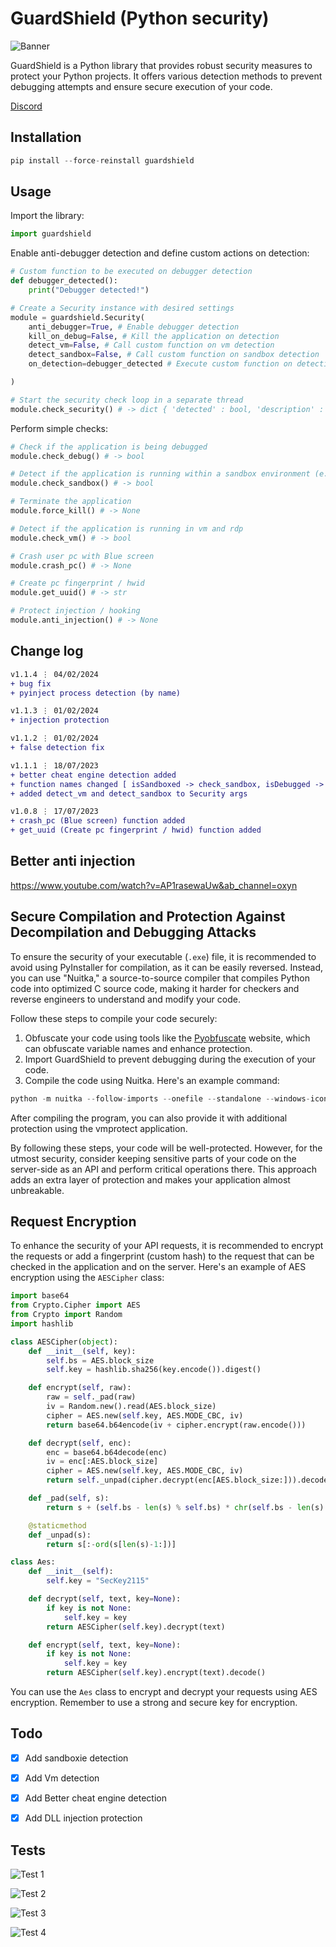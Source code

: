 # GuardShield (Python security)

![Banner](https://github.com/OxynDev/guardshield/blob/dfe8d768d960576669baf31ae83ff22e016ccac2/temp/banner.png)

GuardShield is a Python library that provides robust security measures to protect your Python projects. It offers various detection methods to prevent debugging attempts and ensure secure execution of your code.

[Discord](https://discord.gg/8W6BweksGY)

## Installation

```python
pip install --force-reinstall guardshield
```

## Usage
Import the library:
```python
import guardshield
```

Enable anti-debugger detection and define custom actions on detection:
```python
# Custom function to be executed on debugger detection
def debugger_detected():
    print("Debugger detected!")

# Create a Security instance with desired settings
module = guardshield.Security(
    anti_debugger=True, # Enable debugger detection
    kill_on_debug=False, # Kill the application on detection
    detect_vm=False, # Call custom function on vm detection
    detect_sandbox=False, # Call custom function on sandbox detection
    on_detection=debugger_detected # Execute custom function on detection

)

# Start the security check loop in a separate thread
module.check_security() # -> dict { 'detected' : bool, 'description' : str }
```

Perform simple checks:
```python
# Check if the application is being debugged
module.check_debug() # -> bool

# Detect if the application is running within a sandbox environment (e.g., Sandboxie)
module.check_sandbox() # -> bool

# Terminate the application
module.force_kill() # -> None

# Detect if the application is running in vm and rdp
module.check_vm() # -> bool

# Crash user pc with Blue screen
module.crash_pc() # -> None

# Create pc fingerprint / hwid
module.get_uuid() # -> str

# Protect injection / hooking
module.anti_injection() # -> None

```

## Change log
```diff
v1.1.4 ⋮ 04/02/2024
+ bug fix
+ pyinject process detection (by name)

v1.1.3 ⋮ 01/02/2024
+ injection protection

v1.1.2 ⋮ 01/02/2024
+ false detection fix

v1.1.1 ⋮ 18/07/2023
+ better cheat engine detection added
+ function names changed [ isSandboxed -> check_sandbox, isDebugged -> check_debug ]
+ added detect_vm and detect_sandbox to Security args

v1.0.8 ⋮ 17/07/2023
+ crash_pc (Blue screen) function added
+ get_uuid (Create pc fingerprint / hwid) function added
```

## Better anti injection

https://www.youtube.com/watch?v=AP1rasewaUw&ab_channel=oxyn

## Secure Compilation and Protection Against Decompilation and Debugging Attacks

To ensure the security of your executable (`.exe`) file, it is recommended to avoid using PyInstaller for compilation, as it can be easily reversed. Instead, you can use "Nuitka," a source-to-source compiler that compiles Python code into optimized C source code, making it harder for checkers and reverse engineers to understand and modify your code.

Follow these steps to compile your code securely:

1. Obfuscate your code using tools like the [Pyobfuscate](https://pyob.oxyry.com/) website, which can obfuscate variable names and enhance protection.
2. Import GuardShield to prevent debugging during the execution of your code.
3. Compile the code using Nuitka. Here's an example command:

```python
python -m nuitka --follow-imports --onefile --standalone --windows-icon-from-ico=icon.ico main.py
```

After compiling the program, you can also provide it with additional protection using the vmprotect application.

By following these steps, your code will be well-protected. However, for the utmost security, consider keeping sensitive parts of your code on the server-side as an API and perform critical operations there. This approach adds an extra layer of protection and makes your application almost unbreakable.

## Request Encryption

To enhance the security of your API requests, it is recommended to encrypt the requests or add a fingerprint (custom hash) to the request that can be checked in the application and on the server. Here's an example of AES encryption using the `AESCipher` class:

```python
import base64
from Crypto.Cipher import AES
from Crypto import Random
import hashlib

class AESCipher(object):
    def __init__(self, key):
        self.bs = AES.block_size
        self.key = hashlib.sha256(key.encode()).digest()

    def encrypt(self, raw):
        raw = self._pad(raw)
        iv = Random.new().read(AES.block_size)
        cipher = AES.new(self.key, AES.MODE_CBC, iv)
        return base64.b64encode(iv + cipher.encrypt(raw.encode()))

    def decrypt(self, enc):
        enc = base64.b64decode(enc)
        iv = enc[:AES.block_size]
        cipher = AES.new(self.key, AES.MODE_CBC, iv)
        return self._unpad(cipher.decrypt(enc[AES.block_size:])).decode('utf-8')

    def _pad(self, s):
        return s + (self.bs - len(s) % self.bs) * chr(self.bs - len(s) % self.bs)

    @staticmethod
    def _unpad(s):
        return s[:-ord(s[len(s)-1:])]

class Aes:
    def __init__(self):
        self.key = "SecKey2115"

    def decrypt(self, text, key=None):
        if key is not None:
            self.key = key
        return AESCipher(self.key).decrypt(text)

    def encrypt(self, text, key=None):
        if key is not None:
            self.key = key
        return AESCipher(self.key).encrypt(text).decode()
```

You can use the `Aes` class to encrypt and decrypt your requests using AES encryption. Remember to use a strong and secure key for encryption.


## Todo

- [x] Add sandboxie detection
- [x] Add Vm detection
- [x] Add Better cheat engine detection
- [x] Add DLL injection protection

      
## Tests

![Test 1](https://github.com/OxynDev/guardshield/blob/ac9b56845ff0deb4de33363abe4025e119e830b7/temp/1.gif)

![Test 2](https://github.com/OxynDev/guardshield/blob/4c971d7bebb2a04d54e7819561f5d850655a1881/temp/2.gif)

![Test 3](https://github.com/OxynDev/guardshield/blob/bd7c082bf12272f35e63988267df144039d70873/temp/3.gif)

![Test 4](https://github.com/OxynDev/guardshield/blob/4a13905d9b1ea1bbb84e5f72e2061a5347ee98a4/temp/4.gif)

